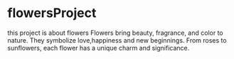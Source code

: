 # flowersProject
this project is about flowers 
Flowers bring beauty, fragrance, and color to nature. They symbolize love,happiness and new beginnings. From roses to sunflowers, each flower has a unique charm and significance.

